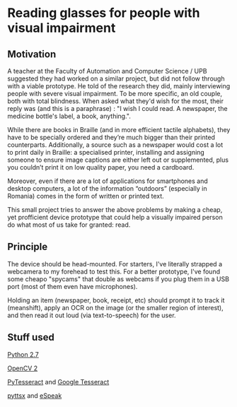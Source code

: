 Reading glasses for people with visual impairment
=================================================

Motivation
----------

A teacher at the Faculty of Automation and Computer Science / UPB suggested they had worked on a similar project, but did not follow through with a viable prototype. He told of the research they did, mainly interviewing people with severe visual impairment. To be more specific, an old couple, both with total blindness. When asked what they'd wish for the most, their reply was (and this is a paraphrase) : "I wish I could read. A newspaper, the medicine bottle's label, a book, anything.".

While there are books in Braille (and in more efficient tactile alphabets), they have to be specially ordered and they’re much bigger than their printed counterparts. Additionally, a source such as a newspaper would cost a lot to print daily in Braille: a specialised printer, installing and assigning someone to ensure image captions are either left out or supplemented, plus you couldn’t print it on low quality paper, you need a cardboard.

Moreover, even if there are a lot of applications for smartphones and desktop computers, a lot of the information “outdoors” (especially in Romania) comes in the form of written or printed text.

This small project tries to answer the above problems by making a cheap, yet profficient device prototype that could help a visually impaired person do what most of us take for granted: read.

Principle
---------

The device should be head-mounted. For starters, I've literally strapped a webcamera to my forehead to test this. For a better prototype, I've found some cheapo "spycams" that double as webcams if you plug them in a USB port (most of them even have microphones).

Holding an item (newspaper, book, receipt, etc) should prompt it to track it (meanshift), apply an OCR on the image (or the smaller region of interest), and then read it out loud (via text-to-speech) for the user.


Stuff used
----------

[Python 2.7](https://www.python.org/)

[OpenCV 2](http://opencv.org/)

[PyTesseract](https://pypi.python.org/pypi/pytesseract/0.1) and [Google Tesseract](https://github.com/tesseract-ocr)

[pyttsx](https://pypi.python.org/pypi/pyttsx) and [eSpeak](http://espeak.sourceforge.net/)